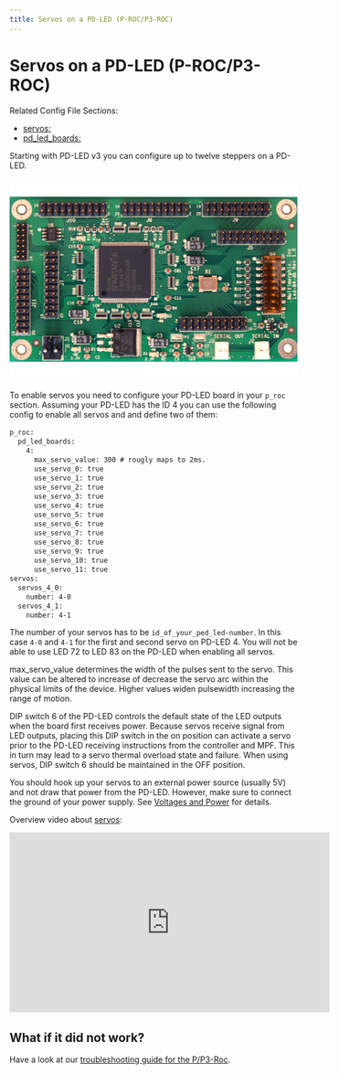 ```yaml
---
title: Servos on a PD-LED (P-ROC/P3-ROC)
---
```


# Servos on a PD-LED (P-ROC/P3-ROC)


Related Config File Sections:

* [servos:](../../config/servos.md)
* [pd_led_boards:](../../config/pd_led_boards.md)

Starting with PD-LED v3 you can configure up to twelve steppers on a
PD-LED.

![image](/hardware/images/multimorphic_PD-LED.png)

To enable servos you need to configure your PD-LED board in your `p_roc`
section. Assuming your PD-LED has the ID 4 you can use the following
config to enable all servos and and define two of them:

``` mpf-config
p_roc:
  pd_led_boards:
    4:
      max_servo_value: 300 # rougly maps to 2ms.
      use_servo_0: true
      use_servo_1: true
      use_servo_2: true
      use_servo_3: true
      use_servo_4: true
      use_servo_5: true
      use_servo_6: true
      use_servo_7: true
      use_servo_8: true
      use_servo_9: true
      use_servo_10: true
      use_servo_11: true
servos:
  servos_4_0:
    number: 4-0
  servos_4_1:
    number: 4-1
```

The number of your servos has to be `id_of_your_ped_led-number`. In this
case `4-0` and `4-1` for the first and second servo on PD-LED 4. You
will not be able to use LED 72 to LED 83 on the PD-LED when enabling all
servos.

max_servo_value determines the width of the pulses sent to the servo.
This value can be altered to increase of decrease the servo arc within
the physical limits of the device. Higher values widen pulsewidth
increasing the range of motion.

DIP switch 6 of the PD-LED controls the default state of the LED outputs
when the board first receives power. Because servos receive signal from
LED outputs, placing this DIP switch in the on position can activate a
servo prior to the PD-LED receiving instructions from the controller and
MPF. This in turn may lead to a servo thermal overload state and
failure. When using servos, DIP switch 6 should be maintained in the OFF
position.

You should hook up your servos to an external power source (usually 5V)
and not draw that power from the PD-LED. However, make sure to connect
the ground of your power supply. See
[Voltages and Power](../voltages_and_power/voltages_and_power.md) for details.

Overview video about [servos](../../mechs/servos/index.md):

<div class="video-wrapper">
<iframe width="560" height="315" src="https://www.youtube.com/embed/wA6KEODwQ5w" title="YouTube video player" frameborder="0" allow="accelerometer; autoplay; clipboard-write; encrypted-media; gyroscope; picture-in-picture" allowfullscreen></iframe>
</div>

## What if it did not work?

Have a look at our
[troubleshooting guide for the P/P3-Roc](../../troubleshooting/index.md).
